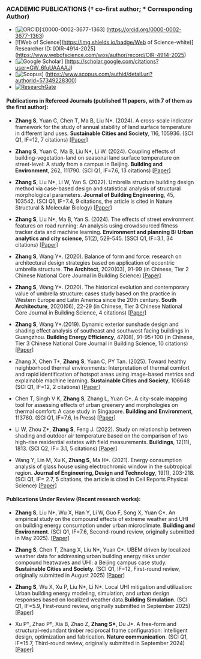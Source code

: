 ### ACADEMIC PUBLICATIONS († co-first author; * Corresponding Author)
- [![ORCID](https://img.shields.io/badge/ORCID-green?style=flat&logo=orcid&logoColor=white)]:[0000-0002-3677-1363] (https://orcid.org/0000-0002-3677-1363)
- [![Web of Science](https://img.shields.io/badge/Web of Science-white)] Researcher ID: [OIR-4914-2025] (https://www.webofscience.com/wos/author/record/OIR-4914-2025)<br>
- [![Google Scholar](https://img.shields.io/badge/Google%20Scholar-blue?style=flat&logo=googlescholar&logoColor=white)] (https://scholar.google.com/citations?user=GW_6fuUAAAAJ)
- [![Scopus](https://img.shields.io/badge/Scopus-%23FF6A00?style=flat&logo=scopus&logoColor=white)] (https://www.scopus.com/authid/detail.uri?authorId=57349228300)
- [![ResearchGate](https://img.shields.io/badge/ResearchGate-%2362A94E?style=flat&logo=researchgate&logoColor=white)](https://www.researchgate.net/profile/Shuyang-Zhang-17/research)


#### <strong>Publications in Refereed Journals </strong> (published 11 papers, with 7 of them as the first author):

- <strong>Zhang S</strong>, Yuan C, Chen T, Ma B, Liu N*. (2024). A cross-scale indicator framework for the study of annual stability of land surface temperature in different land uses. <strong>Sustainable Cities and Society</strong>, 116, 105936. (SCI Q1, IF=12, 7 citations) [[Paper]](https://doi.org/10.1016/j.scs.2024.105936)

- <strong>Zhang S</strong>, Yuan C, Ma B, Liu N*, Li W. (2024). Coupling effects of building-vegetation-land on seasonal land surface temperature on street-level: A study from a campus in Beijing. <strong>Building and Environment</strong>, 262, 111790. (SCI Q1, IF=7.6, 13 citations) [[Paper]](https://doi.org/10.1016/j.buildenv.2024.111790)

- <strong>Zhang S</strong>, Liu N*, Li W, Yan S. (2022). Umbrella structure building design method via case-based design and statistical analysis of structural morphological parameters. <strong>Journal of Building Engineering</strong>, 45, 103542. (SCI Q1, IF=7.4, 9 citations, the article is cited in Nature Structural & Molecular Biology) [[Paper]](https://doi.org/10.1016/j.jobe.2021.103542)

- <strong>Zhang S</strong>, Liu N*, Ma B, Yan S. (2024). The effects of street environment features on road running: An analysis using crowdsourced fitness tracker data and machine learning. <strong>Environment and planning B: Urban analytics and city science</strong>, 51(2), 529-545. (SSCI Q1, IF=3.1, 34 citations) [[Paper]](https://doi.org/10.1177/23998083231185589)

- <strong>Zhang S</strong>, Wang Y*. (2020). Balance of form and force: research on architectural design strategies based on application of eccentric umbrella structure. <strong>The Architect</strong>, 2020(03), 91-99 (in Chinese, Tier 2 Chinese National Core Journal in Building Science) [[Paper]](https://d.wanfangdata.com.cn/periodical/jzs202003013)

- <strong>Zhang S</strong>, Wang Y*. (2020). The historical evolution and contemporary value of umbrella structure: cases study based on the practice in Western Europe and Latin America since the 20th century. <strong>South Architecture</strong>, 2020(06), 22-29 (in Chinese, Tier 3 Chinese National Core Journal in Building Science, 4 citations) [[Paper]](https://d.wanfangdata.com.cn/periodical/nfjz202006004)

- <strong>Zhang S</strong>, Wang Y*.(2019). Dynamic exterior sunshade design and shading effect analysis of southeast and southwest facing buildings in Guangzhou. <strong>Building Energy Efficiency</strong>, 47(08), 91-95+100 (in    Chinese, Tier 3 Chinese National Core Journal in Building Science, 10 citations) [[Paper]](https://d.wanfangdata.com.cn/periodical/fcyyy201908022)

- Zhang X, Chen T*, <strong>Zhang S</strong>, Yuan C, PY Tan. (2025). Toward healthy neighborhood thermal environments: Interpretation of thermal comfort and rapid identification of hotspot areas using image-based metrics and explainable machine learning. <strong>Sustainable Cities and Society</strong>, 106648 (SCI Q1, IF=12, 2 citations) [[Paper]](https://doi.org/10.1016/j.scs.2025.106648)

- Chen T, Singh V K, <strong>Zhang S</strong>, Zhang L, Yuan C*. A city-scale mapping tool for assessing effects of urban greenery and morphologies on thermal comfort: A case study in Singapore. <strong>Building and Environment</strong>, 113760. (SCI Q1, IF=7.6, In Press) [[Paper]](https://doi.org/10.1016/j.buildenv.2025.113760)

- Li W, Zhou Z*, <strong>Zhang S</strong>, Feng J. (2022). Study on relationship between shading and outdoor air temperature based on the comparison of two high-rise residential estates with field measurements. <strong>Buildings</strong>, 12(11), 1813. (SCI Q2, IF= 3.1, 5 citations) [[Paper]](https://doi.org/10.3390/buildings12111813)

- Wang Y, Lin M, Xu K, <strong>Zhang S</strong>, Ma H*. (2021). Energy consumption analysis of glass house using electrochromic window in the subtropical region. <strong>Journal of Engineering, Design and Technology</strong>, 19(1), 203-218. (SCI Q1, IF= 2.7, 5 citations, the article is cited in Cell Reports Physical Science)  [[Paper]](https://doi.org/10.1108/JEDT-12-2019-0348)

#### <strong> Publications Under Review </strong> (Recent research works):

- <strong>Zhang S</strong>, Liu N*, Wu X, Han Y, Li W, Guo F, Song X, Yuan C*. An empirical study on the compound effects of extreme weather and UHI on building energy consumption under urban microclimate. <strong>Building and Environment</strong>. (SCI Q1, IF=7.6, Second-round review, originally submitted in May 2025). [[Paper]](https://papers.ssrn.com/sol3/papers.cfm?abstract_id=5552898)

- <strong>Zhang S</strong>, Chen T, Zhang X, Liu N*, Yuan C*. UBEM driven by localized weather data for addressing urban building energy risks under compound heatwaves and UHI: a Beijing campus case study. <strong>Sustainable Cities and Society</strong>. (SCI Q1, IF=12, First-round review, originally submitted in August 2025) [[Paper]](https://papers.ssrn.com/sol3/papers.cfm?abstract_id=5555721) 

- <strong>Zhang S</strong>, Wu X, Xu P, Liu N*, Li N*. Local UHI mitigation and utilization: Urban building energy modeling, simulation, and urban design responses based on localized weather data.<strong>Building Simulation</strong>. (SCI Q1, IF=5.9, First-round review, originally submitted in September 2025) [[Paper]](https://papers.ssrn.com/sol3/papers.cfm?abstract_id=5555862)

- Xu P†, Zhao P†, Xia B, Zhao Z, <strong>Zhang S*</strong>, Du J*. A free-form and structural-redundant timber reciprocal frame configuration: intelligent design, optimization and fabrication.<strong> Nature communication</strong>. (SCI Q1, IF=15.7, Third-round review, originally submitted in September 2024) [[Paper]](https://doi.org/10.21203/rs.3.rs-4799666/v1)

